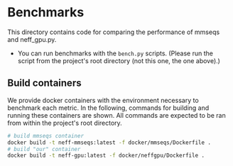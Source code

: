 # Benchmarks

This directory contains code for comparing the performance of mmseqs and neff_gpu.py.

* You can run benchmarks with the `bench.py` scripts. (Please run the script from the project's root directory (not this one, the one above).)

## Build containers

We provide docker containers with the environment necessary to benchmark each metric. In the following, commands for building and running these containers are shown. All commands are expected to be ran from within the project's root directory.

```bash
# build mmseqs container
docker build -t neff-mmseqs:latest -f docker/mmseqs/Dockerfile .
# build "our" container
docker build -t neff-gpu:latest -f docker/neffgpu/Dockerfile .
```
